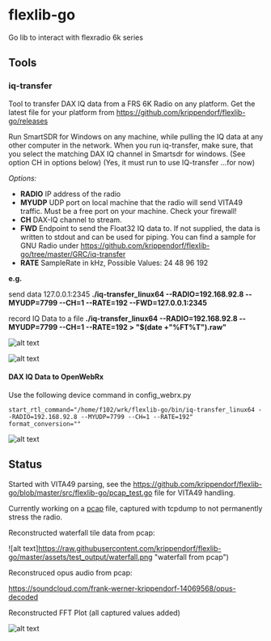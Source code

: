 # flexlib-go
Go lib to interact with flexradio 6k series


## Tools

### iq-transfer
Tool to transfer DAX IQ data from a FRS 6K Radio on any platform. Get the latest file for your platform from https://github.com/krippendorf/flexlib-go/releases

Run SmartSDR for Windows on any machine, while pulling the IQ data at any other computer in the network.
When you run iq-transfer, make sure, that you select the matching DAX IQ channel in Smartsdr for windows. (See option CH in options below) (Yes, it must run to use IQ-transfer ...for now)

_Options:_
* **RADIO** IP address of the radio
* **MYUDP** UDP port on local machine that the radio will send VITA49 traffic. Must be a free port on your machine. Check your firewall! 
* **CH** DAX-IQ channel to stream.
* **FWD** Endpoint to send the Float32 IQ data to. If not supplied, the data is written to stdout and can be used for piping. You can find a sample for GNU Radio under https://github.com/krippendorf/flexlib-go/tree/master/GRC/iq-transfer
* **RATE** SampleRate in kHz, Possible Values: 24 48 96 192

__e.g.__

send data 127.0.0.1:2345 **./iq-transfer_linux64  --RADIO=192.168.92.8 --MYUDP=7799 --CH=1 --RATE=192 --FWD=127.0.0.1:2345**
 
record IQ Data to a file **./iq-transfer_linux64  --RADIO=192.168.92.8 --MYUDP=7799 --CH=1 --RATE=192 > "$(date +"%FT%T").raw"**

![alt text](https://github.com/krippendorf/flexlib-go/raw/master/assets/GRC/iq-transfer/iq_transfer_fft.png "FFT with GRC using iq-transfer util")

![alt text](https://github.com/krippendorf/flexlib-go/raw/master/assets/GRC/iq-transfer/2017-10-07_20_15_54-SmartSDR-Win.png "DAX IQ setting in SmartSDR")

#### DAX IQ Data to OpenWebRx ### 

Use the following device command in config_webrx.py
```
start_rtl_command="/home/f102/wrk/flexlib-go/bin/iq-transfer_linux64 --RADIO=192.168.92.8 --MYUDP=7799 --CH=1 --RATE=192"
format_conversion=""
```

![alt text](https://raw.githubusercontent.com/krippendorf/flexlib-go/master/assets/GRC/iq-transfer/openwebrx.png "DAX IQ to OpenWebRX")


## Status
Started with VITA49 parsing, see the https://github.com/krippendorf/flexlib-go/blob/master/src/flexlib-go/pcap_test.go file for VITA49 handling. 

Currently working on a [pcap](https://github.com/krippendorf/flexlib-go/tree/master/test_input) file, captured with tcpdump to not permanently stress the radio.

Reconstructed waterfall tile data from pcap:

![alt text]https://raw.githubusercontent.com/krippendorf/flexlib-go/master/assets/test_output/waterfall.png "waterfall from pcap")

Reconstruced opus audio from pcap: 

https://soundcloud.com/frank-werner-krippendorf-14069568/opus-decoded

Reconstructed FFT Plot (all captured values added)

![alt text](https://github.com/krippendorf/flexlib-go/raw/master/assets/test_output/fft.png "fft from pcap")
